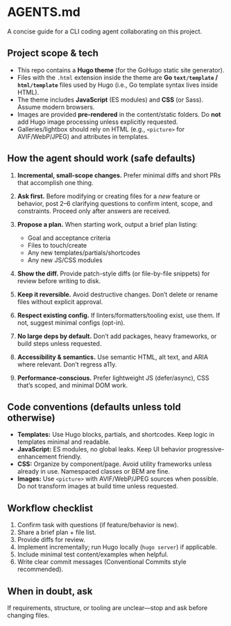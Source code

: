 # AGENTS.md

A concise guide for a CLI coding agent collaborating on this project.

## Project scope & tech

* This repo contains a **Hugo theme** (for the GoHugo static site generator).
* Files with the `.html` extension inside the theme are **Go `text/template` / `html/template`** files used by Hugo (i.e., Go template syntax lives inside HTML).
* The theme includes **JavaScript** (ES modules) and **CSS** (or Sass). Assume modern browsers.
* Images are provided **pre-rendered** in the content/static folders. Do **not** add Hugo image processing unless explicitly requested.
* Galleries/lightbox should rely on HTML (e.g., `<picture>` for AVIF/WebP/JPEG) and attributes in templates.

## How the agent should work (safe defaults)

1. **Incremental, small-scope changes.** Prefer minimal diffs and short PRs that accomplish one thing.
2. **Ask first.** Before modifying or creating files for a *new* feature or behavior, post 2–6 clarifying questions to confirm intent, scope, and constraints. Proceed only after answers are received.
3. **Propose a plan.** When starting work, output a brief plan listing:

   * Goal and acceptance criteria
   * Files to touch/create
   * Any new templates/partials/shortcodes
   * Any new JS/CSS modules
4. **Show the diff.** Provide patch-style diffs (or file-by-file snippets) for review before writing to disk.
5. **Keep it reversible.** Avoid destructive changes. Don’t delete or rename files without explicit approval.
6. **Respect existing config.** If linters/formatters/tooling exist, use them. If not, suggest minimal configs (opt-in).
7. **No large deps by default.** Don’t add packages, heavy frameworks, or build steps unless requested.
8. **Accessibility & semantics.** Use semantic HTML, alt text, and ARIA where relevant. Don’t regress a11y.
9. **Performance-conscious.** Prefer lightweight JS (defer/async), CSS that’s scoped, and minimal DOM work.

## Code conventions (defaults unless told otherwise)

* **Templates:** Use Hugo blocks, partials, and shortcodes. Keep logic in templates minimal and readable.
* **JavaScript:** ES modules, no global leaks. Keep UI behavior progressive-enhancement friendly.
* **CSS:** Organize by component/page. Avoid utility frameworks unless already in use. Namespaced classes or BEM are fine.
* **Images:** Use `<picture>` with AVIF/WebP/JPEG sources when possible. Do not transform images at build time unless requested.

## Workflow checklist

1. Confirm task with questions (if feature/behavior is new).
2. Share a brief plan + file list.
3. Provide diffs for review.
4. Implement incrementally; run Hugo locally (`hugo server`) if applicable.
5. Include minimal test content/examples when helpful.
6. Write clear commit messages (Conventional Commits style recommended).

## When in doubt, ask

If requirements, structure, or tooling are unclear—stop and ask before changing files.
